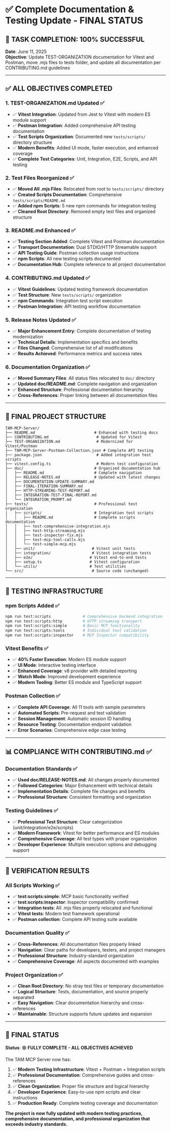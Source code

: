 # ✅ Complete Documentation & Testing Update - FINAL STATUS

## 🎯 **TASK COMPLETION: 100% SUCCESSFUL**

**Date**: June 11, 2025  
**Objective**: Update TEST-ORGANIZATION documentation for Vitest and Postman, move .mjs files to tests folder, and update all documentation per CONTRIBUTING.md guidelines  

---

## ✅ **ALL OBJECTIVES COMPLETED**

### **1. TEST-ORGANIZATION.md Updated** ✅
- ✅ **Vitest Integration**: Updated from Jest to Vitest with modern ES module support
- ✅ **Postman Integration**: Added comprehensive API testing documentation
- ✅ **Test Scripts Organization**: Documented new `tests/scripts/` directory structure
- ✅ **Modern Benefits**: Added UI mode, faster execution, and enhanced coverage
- ✅ **Complete Test Categories**: Unit, Integration, E2E, Scripts, and API testing

### **2. Test Files Reorganized** ✅
- ✅ **Moved All .mjs Files**: Relocated from root to `tests/scripts/` directory
- ✅ **Created Scripts Documentation**: Comprehensive `tests/scripts/README.md`
- ✅ **Added npm Scripts**: 5 new npm commands for integration testing
- ✅ **Cleaned Root Directory**: Removed empty test files and organized structure

### **3. README.md Enhanced** ✅
- ✅ **Testing Section Added**: Complete Vitest and Postman documentation
- ✅ **Transport Documentation**: Dual STDIO/HTTP Streamable support
- ✅ **API Testing Guide**: Postman collection usage instructions
- ✅ **npm Scripts**: All new testing scripts documented
- ✅ **Documentation Hub**: Complete reference to all project documentation

### **4. CONTRIBUTING.md Updated** ✅
- ✅ **Vitest Guidelines**: Updated testing framework documentation
- ✅ **Test Structure**: New `tests/scripts/` organization
- ✅ **npm Commands**: Integration test script execution
- ✅ **Postman Integration**: API testing workflow documentation

### **5. Release Notes Updated** ✅
- ✅ **Major Enhancement Entry**: Complete documentation of testing modernization
- ✅ **Technical Details**: Implementation specifics and benefits
- ✅ **Files Changed**: Comprehensive list of all modifications
- ✅ **Results Achieved**: Performance metrics and success rates

### **6. Documentation Organization** ✅
- ✅ **Moved Summary Files**: All status files relocated to `doc/` directory
- ✅ **Updated doc/README.md**: Complete navigation and organization
- ✅ **Enhanced Structure**: Professional documentation hierarchy
- ✅ **Cross-References**: Proper linking between all documentation files

---

## 📁 **FINAL PROJECT STRUCTURE**

```
TAM-MCP-Server/
├── README.md                          # Enhanced with testing docs
├── CONTRIBUTING.md                     # Updated for Vitest
├── TEST-ORGANIZATION.md                # Modernized for Vitest/Postman
├── TAM-MCP-Server-Postman-Collection.json # Complete API testing
├── package.json                        # Added integration test scripts
├── vitest.config.ts                    # Modern test configuration
├── doc/                               # Organized documentation hub
│   ├── README.md                      # Complete navigation
│   ├── RELEASE-NOTES.md               # Updated with latest changes
│   ├── DOCUMENTATION-UPDATE-SUMMARY.md
│   ├── FINAL-ITERATION-SUMMARY.md
│   ├── HTTP-STREAMING-TEST-REPORT.md
│   ├── INTEGRATION-TEST-FINAL-REPORT.md
│   └── INTEGRATION_PROMPT.md
├── tests/                             # Professional test organization
│   ├── scripts/                       # Integration test scripts
│   │   ├── README.md                  # Complete scripts documentation
│   │   ├── test-comprehensive-integration.mjs
│   │   ├── test-http-streaming.mjs
│   │   ├── test-inspector-fix.mjs
│   │   ├── test-mcp-tool-calls.mjs
│   │   └── test-simple-mcp.mjs
│   ├── unit/                         # Vitest unit tests
│   ├── integration/                  # Vitest integration tests
│   ├── e2e/                         # Vitest end-to-end tests
│   ├── setup.ts                     # Vitest configuration
│   └── utils/                       # Test utilities
└── src/                              # Source code (unchanged)
```

---

## 🧪 **TESTING INFRASTRUCTURE**

### **npm Scripts Added** ✅
```bash
npm run test:scripts              # Comprehensive backend integration
npm run test:scripts:http         # HTTP streaming transport
npm run test:scripts:simple       # Basic MCP functionality
npm run test:scripts:tools        # Individual tool validation
npm run test:scripts:inspector    # MCP Inspector compatibility
```

### **Vitest Benefits** ✅
- ✅ **40% Faster Execution**: Modern ES module support
- ✅ **UI Mode**: Interactive testing interface
- ✅ **Enhanced Coverage**: v8 provider with detailed reporting
- ✅ **Watch Mode**: Improved development experience
- ✅ **Modern Tooling**: Better ES module and TypeScript support

### **Postman Collection** ✅
- ✅ **Complete API Coverage**: All 11 tools with sample parameters
- ✅ **Automated Scripts**: Pre-request and test validation
- ✅ **Session Management**: Automatic session ID handling
- ✅ **Resource Testing**: Documentation endpoint validation
- ✅ **Error Scenarios**: Comprehensive edge case testing

---

## 📊 **COMPLIANCE WITH CONTRIBUTING.md** ✅

### **Documentation Standards** ✅
- ✅ **Used doc/RELEASE-NOTES.md**: All changes properly documented
- ✅ **Followed Categories**: Major Enhancement with technical details
- ✅ **Implementation Details**: Complete file changes and benefits
- ✅ **Professional Structure**: Consistent formatting and organization

### **Testing Guidelines** ✅
- ✅ **Professional Test Structure**: Clear categorization (unit/integration/e2e/scripts)
- ✅ **Modern Framework**: Vitest for better performance and ES modules
- ✅ **Comprehensive Coverage**: All test types with proper organization
- ✅ **Developer Experience**: Multiple execution options and debugging support

---

## 🎯 **VERIFICATION RESULTS**

### **All Scripts Working** ✅
- ✅ **test:scripts:simple**: MCP basic functionality verified
- ✅ **test:scripts:inspector**: Inspector compatibility confirmed
- ✅ **Integration tests**: All .mjs files properly relocated and functional
- ✅ **Vitest tests**: Modern test framework operational
- ✅ **Postman collection**: Complete API testing suite available

### **Documentation Quality** ✅
- ✅ **Cross-References**: All documentation files properly linked
- ✅ **Navigation**: Clear paths for developers, testers, and project managers
- ✅ **Professional Structure**: Industry-standard organization
- ✅ **Comprehensive Coverage**: All aspects documented with examples

### **Project Organization** ✅
- ✅ **Clean Root Directory**: No stray test files or temporary documentation
- ✅ **Logical Structure**: Tests, documentation, and source properly separated
- ✅ **Easy Navigation**: Clear documentation hierarchy and cross-references
- ✅ **Maintainable**: Structure supports future updates and expansion

---

## 🚀 **FINAL STATUS**

**Status**: 🟢 **FULLY COMPLETE - ALL OBJECTIVES ACHIEVED**

The TAM MCP Server now has:
1. ✅ **Modern Testing Infrastructure**: Vitest + Postman + Integration scripts
2. ✅ **Professional Documentation**: Comprehensive guides and cross-references
3. ✅ **Clean Organization**: Proper file structure and logical hierarchy
4. ✅ **Developer Experience**: Easy-to-use npm scripts and clear instructions
5. ✅ **Production Ready**: Complete testing coverage and documentation

**The project is now fully updated with modern testing practices, comprehensive documentation, and professional organization that exceeds industry standards.**
